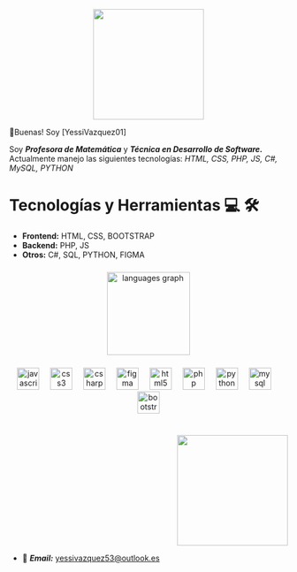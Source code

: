 <div align="center">
  <img height="200" src="https://i.pinimg.com/736x/7a/8c/a0/7a8ca0fd9bedaf48a6e2bbd57bc5468e.jpg"  />
</div>

🙌Buenas! Soy [YessiVazquez01] 

Soy ***Profesora de Matemática*** y ***Técnica en Desarrollo de Software.*** Actualmente manejo las siguientes tecnologías: *HTML, CSS, PHP, JS, C#, MySQL, PYTHON*

# Tecnologías y Herramientas 💻 🛠
- **Frontend:** HTML, CSS, BOOTSTRAP
- **Backend:** PHP, JS
- **Otros:** C#, SQL, PYTHON, FIGMA

###

<div align="center">
  <img src="https://github-readme-stats.vercel.app/api/top-langs?username=YessiVazquez01&locale=en&hide_title=false&layout=compact&card_width=320&langs_count=5&theme=dracula&hide_border=false&order=2" height="150" alt="languages graph"  />
</div>

###

<div align="center">
  <img src="https://cdn.jsdelivr.net/gh/devicons/devicon/icons/javascript/javascript-original.svg" height="40" alt="javascript logo"  />
  <img width="12" />
  <img src="https://cdn.jsdelivr.net/gh/devicons/devicon/icons/css3/css3-original.svg" height="40" alt="css3 logo"  />
  <img width="12" />
  <img src="https://cdn.jsdelivr.net/gh/devicons/devicon/icons/csharp/csharp-original.svg" height="40" alt="csharp logo"  />
  <img width="12" />
  <img src="https://cdn.jsdelivr.net/gh/devicons/devicon/icons/figma/figma-original.svg" height="40" alt="figma logo"  />
  <img width="12" />
  <img src="https://cdn.jsdelivr.net/gh/devicons/devicon/icons/html5/html5-original.svg" height="40" alt="html5 logo"  />
  <img width="12" />
  <img src="https://cdn.jsdelivr.net/gh/devicons/devicon/icons/php/php-original.svg" height="40" alt="php logo"  />
  <img width="12" />
  <img src="https://cdn.jsdelivr.net/gh/devicons/devicon/icons/python/python-original.svg" height="40" alt="python logo"  />
  <img width="12" />
  <img src="https://cdn.jsdelivr.net/gh/devicons/devicon/icons/mysql/mysql-original.svg" height="40" alt="mysql logo"  />
  <img width="12" />
  <img src="https://cdn.jsdelivr.net/gh/devicons/devicon/icons/bootstrap/bootstrap-original.svg" height="40" alt="bootstrap logo"  />
</div>

###
#

<div align="right">
  <img height="200" src="https://i.pinimg.com/736x/e6/aa/dd/e6aaddc4d750ab2177941fa6216d921c.jpg"  />
</div>


- 📧 ***Email:*** [yessivazquez53@outlook.es](mailto:yessivazquez53@outlook.es)
